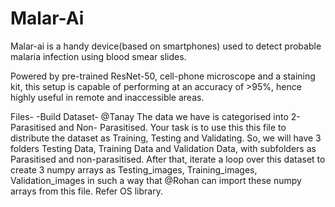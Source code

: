# Malar-Ai
Malar-ai is a handy device(based on smartphones) used to detect probable malaria infection using blood smear slides. 

Powered by pre-trained ResNet-50, cell-phone microscope and a staining kit, this setup is capable of performing at an accuracy of >95%, hence highly useful in remote and inaccessible areas.   


Files- 
-Build Dataset- @Tanay The data we have is categorised into 2- Parasitised and Non- Parasitised. Your task is to use this this file to distribute the dataset as Training, Testing and Validating. So, we will have 3 folders Testing Data, Training Data and Validation Data, with subfolders as Parasitised and non-parasitised. After that, iterate a loop over this dataset to create 3 numpy arrays as Testing_images, Training_images, Validation_images in such a way that @Rohan can import these numpy arrays from this file. Refer OS library.

